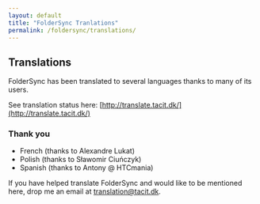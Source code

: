 ```yaml
---
layout: default
title: "FolderSync Tranlations"
permalink: /foldersync/translations/
---
```


## Translations

FolderSync has been translated to several languages thanks to many of its users. 

See translation status here: [http://translate.tacit.dk/](http://translate.tacit.dk/) 

### Thank you

* French (thanks to Alexandre Lukat)
* Polish (thanks to Sławomir Ciuńczyk)
* Spanish (thanks to Antony @ HTCmania)

If you have helped translate FolderSync and would like to be mentioned here, drop me an email at [translation@tacit.dk](mailto:translation@tacit.dk).



